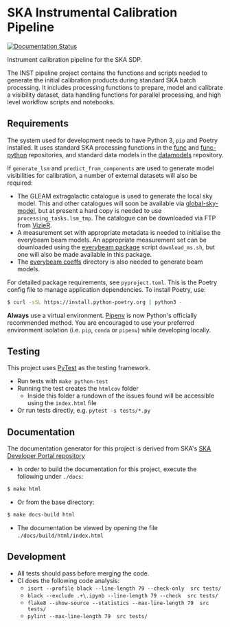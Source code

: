 SKA Instrumental Calibration Pipeline
=====================================

[![Documentation Status](https://readthedocs.org/projects/ska-sdp-instrumental-calibration/badge/?version=latest)](https://developer.skao.int/projects/ska-sdp-instrumental-calibration/en/latest/?badge=latest)

Instrument calibration pipeline for the SKA SDP.

The INST pipeline project contains the functions and scripts needed to generate the
initial calibration products during standard SKA batch processing. It includes
processing functions to prepare, model and calibrate a visibility dataset, data
handling functions for parallel processing, and high level workflow scripts and
notebooks.

Requirements
------------

The system used for development needs to have Python 3, `pip` and Poetry installed.
It uses standard SKA processing functions in the
[func](https://developer.skao.int/projects/ska-sdp-func/en/) and
[func-python](https://developer.skao.int/projects/ska-sdp-func-python/en/)
repositories, and standard data models in the
[datamodels](https://developer.skao.int/projects/ska-sdp-datamodels/en/) repository.

If `generate_lsm` and `predict_from_components` are used to generate model visibilities
for calibration, a number of external datasets will also be required:

 * The GLEAM extragalactic catalogue is used to generate the local sky model. This and
   other catalogues will soon be available via
   [global-sky-model](https://developer.skao.int/projects/ska-sdp-global-sky-model/en/),
   but at present a hard copy is needed to use `processing_tasks.lsm_tmp`. The
   catalogue can be downloaded via FTP from
   [VizieR](https://cdsarc.cds.unistra.fr/viz-bin/cat/VIII/100).
 * A measurement set with appropriate metadata is needed to initialise the everybeam
   beam models. An appropriate measurement set can be downloaded using the
   [everybeam package](https://gitlab.com/ska-telescope/sdp/ska-sdp-func-everybeam/)
   script `download_ms.sh`, but one will also be made available in this package.
 * The [everybeam coeffs](https://gitlab.com/ska-telescope/sdp/ska-sdp-func-everybeam/-/tree/master/coeffs)
   directory is also needed to generate beam models. 

For detailed package requirements, see `pyproject.toml`. This is the Poetry config file
to manage application dependencies. To install Poetry, use:
```bash
$ curl -sSL https://install.python-poetry.org | python3 -
```

**Always** use a virtual environment.
[Pipenv](https://pipenv.readthedocs.io/en/latest/) is now Python's officially
recommended method. You are encouraged to use your preferred environment isolation
(i.e. `pip`, `conda` or `pipenv`) while developing locally.

Testing
-------

This project uses [PyTest](https://pytest.org) as the testing framework.

 * Run tests with `make python-test`
 * Running the test creates the `htmlcov` folder
    - Inside this folder a rundown of the issues found will be accessible using the
      `index.html` file
 * Or run tests directly, e.g. `pytest -s tests/*.py`
 
Documentation
-------------

The documentation generator for this project is derived from SKA's
[SKA Developer Portal repository](https://github.com/ska-telescope/developer.skatelescope.org)

 * In order to build the documentation for this project, execute the following under
`./docs`:
```bash
$ make html
```
 * Or from the base directory:
```bash
$ make docs-build html
```
* The documentation be viewed by opening the file `./docs/build/html/index.html`

Development
-----------

 * All tests should pass before merging the code.
 * CI does the following code analysis:
    - `isort --profile black --line-length 79 --check-only  src tests/`
    - `black --exclude .+\.ipynb --line-length 79 --check  src tests/`
    - `flake8 --show-source --statistics --max-line-length 79  src tests/`
    - `pylint --max-line-length 79  src tests/`


